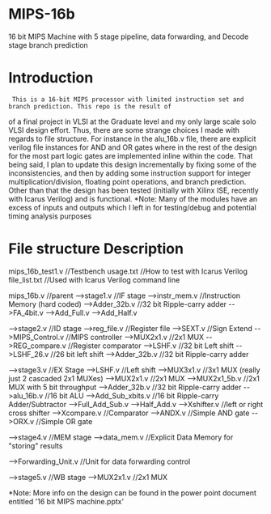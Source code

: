 # MIPS-16b
16 bit MIPS Machine with 5 stage pipeline, data forwarding, and Decode stage branch prediction

# Introduction
     This is a 16-bit MIPS processor with limited instruction set and branch prediction. This repo is the result of
of a final project in VLSI at the Graduate level and my only large scale solo VLSI design effort. Thus, there are some strange choices I made with regards to file structure. For instance in the alu_16b.v file, there are explicit verilog file instances for AND and OR gates where in the rest of the design for the most part logic gates are implemented inline within the code. 
     That being said, I plan to update this design incrementally by fixing some of the inconsistencies, and then by adding some instruction support for integer multiplication/division, floating point operations, and branch prediction. Other than that the design has been tested (initially with Xilinx ISE, recently with Icarus Verilog) and is functional. 
     *Note: Many of the modules have an excess of inputs and outputs which I left in for testing/debug and potential timing analysis purposes
     
# File structure                    Description
mips_16b_test1.v                    //Testbench
usage.txt                           //How to test with Icarus Verilog
file_list.txt                       //Used with Icarus Verilog command line

mips_16b.v                          //parent
-->stage1.v                         //IF stage
   -->instr_mem.v                   //Instruction Memory (hard coded)
   -->Adder_32b.v                   //32 bit Ripple-carry adder
      -->FA_4bit.v
         -->Add_Full.v
            -->Add_Half.v
            
-->stage2.v                         //ID stage
   -->reg_file.v                    //Register file
   -->SEXT.v                        //Sign Extend
   -->MIPS_Control.v                //MIPS controller
   -->MUX2x1.v                      //2x1 MUX
   -->REG_compare.v                 //Register comparator
   -->LSHF.v                        //32 bit Left shift
   -->LSHF_26.v                     //26 bit left shift 
   -->Adder_32b.v                   //32 bit Ripple-carry adder

-->stage3.v                         //EX Stage
   -->LSHF.v                        //Left shift
   -->MUX3x1.v                      //3x1 MUX (really just 2 cascaded 2x1 MUXes)
   -->MUX2x1.v                      //2x1 MUX
   -->MUX2x1_5b.v                   //2x1 MUX with 5 bit throughput
   -->Adder_32b.v                   //32 bit Ripple-carry adder
   -->alu_16b.v                     //16 bit ALU
      -->Add_Sub_xbits.v            //16 bit Ripple-carry Adder/Subtractor
      -->Full_Add_Sub.v
         -->Half_Add.v
   -->Xshifter.v                    //left or right cross shifter
   -->Xcompare.v                    //Comparator
   -->ANDX.v                        //Simple AND gate
   -->ORX.v                         //Simple OR gate
   
-->stage4.v                        //MEM stage
   -->data_mem.v                   //Explicit Data Memory for "storing" results
   
-->Forwarding_Unit.v               //Unit for data forwarding control

-->stage5.v                        //WB stage
   -->MUX2x1.v                     //2x1 MUX
   

*Note: More info on the design can be found in the power point document entitled '16 bit MIPS machine.pptx'
